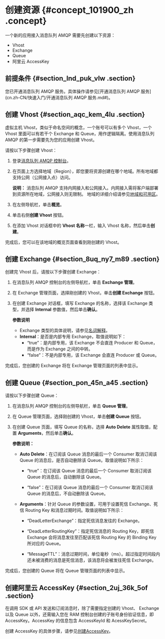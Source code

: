 # 创建资源 {#concept_101900_zh .concept}

一个新的应用接入消息队列 AMQP 需要先创建以下资源：

-   Vhost
-   Exchange
-   Queue
-   阿里云 AccessKey

## 前提条件 {#section_lnd_puk_vlw .section}

您已开通消息队列 AMQP 服务。具体操作请参见[开通消息队列 AMQP 服务](cn.zh-CN/快速入门/开通消息队列 AMQP 服务.md#)。

## 创建 Vhost {#section_aqc_kem_4lu .section}

虚拟主机 Vhost，类似于命名空间的概念，一个账号可以有多个 Vhost，一个 Vhost 里面可以有若干个 Exchange 和 Queue，用作逻辑隔离。使用消息队列 AMQP 的第一步需要先为您的应用创建 Vhost。

请按以下步骤创建 Vhost：

1.  登录[消息队列 AMQP 控制台](https://amqp.console.aliyun.com)。

2.  在页面上方选择地域（Region），即您要将资源创建在哪个地域。所有地域都支持公网（公网接入点）访问。

    **说明：** 消息队列 AMQP 支持内网接入和公网接入。内网接入需将客户端部署到资源所在地域，公网接入则无限制。 地域的详细介绍请参见[地域和可用区](../../../../cn.zh-CN/通用参考/地域和可用区.md#)。

3.  在左侧导航栏，单击**概览**。

4.  单击右侧**创建 Vhost** 按钮。

5.  在添加 Vhost 对话框中的 **Vhost 名称**一栏，输入 Vhost 名称，然后单击**创建**。


完成后，您可以在该地域的概览页面查看到刚创建的 Vhost。

## 创建 Exchange {#section_8uq_ny7_m89 .section}

创建完 Vhost 后，请按以下步骤创建 Exchange：

1.  在消息队列 AMQP 控制台的左侧导航栏，单击 **Exchange 管理**。
2.  在 Exchange 管理页面，选择刚创建的 Vhost，单击**创建 Exchange** 按钮。
3.  在创建 Exchange 对话框，填写 Exchange 的名称，选择该 Exchange 类型，并选择 **Internal** 参数值，然后单击**确认**。

    **参数说明**

    -   Exchange 类型的具体说明，请参见[名词解释](../../../../cn.zh-CN/产品简介/名词解释.md#)。
    -   **Internal**：是否是内部专用 Exchange，取值说明如下：
        -   “true”：是内部专用，该 Exchange 不会直连 Producer 和 Queue，而是作为 Exchange 之间的中转。
        -   “false”：不是内部专用，该 Exchange 会直连 Producer 或 Queue。

完成后，您创建的 Exchange 将在 Exchange 管理页面的列表中显示。

## 创建 Queue {#section_pon_45n_a45 .section}

请按以下步骤创建 Queue：

1.  在消息队列 AMQP 控制台的左侧导航栏，单击 **Queue 管理**。

2.  在 Queue 管理页面，选择刚创建的 Vhost，单击**创建 Queue** 按钮。

3.  在创建 Queue 页面，填写 Queue 的名称，选择 **Auto Delete** 属性取值，配置 **Arguments**，然后单击**确认**。

    **参数说明：**

    -   **Auto Delete**：在订阅该 Queue 消息的最后一个 Consumer 取消订阅该 Queue 的消息后，是否自动删除该 Queue。取值说明如下所示：

        -   “true”：在订阅该 Queue 消息的最后一个 Consumer 取消订阅该 Queue 的消息后，自动删除该 Queue。

        -   “false”：在订阅该 Queue 消息的最后一个 Consumer 取消订阅该 Queue 的消息后，不自动删除该 Queue。

    -   **Arguments**：针对 Queue 的参数设置，可用于设置死信 Exchange、死信 Routing Key 和消息过期时间。取值说明如下所示：

        -   “DeadLetterExchange”：指定死信消息发往的 Exchange。

        -   “DeadLetterRoutingKey”：指定死信消息的 Routing Key，即死信 Exchange 会将消息发往至匹配该死信 Routing Key 的 Binding Key 所对应的 Queue。

        -   “MessageTTL”：消息过期时间，单位毫秒（ms）。超过指定时间段内还未被消费的消息是死信消息，该消息将会被发往死信 Exchange。


完成后，您创建的 Queue 将在 Queue 管理页面的列表中显示。

## 创建阿里云 AccessKey {#section_2uj_36k_5of .section}

在调用 SDK 或 API 发送和订阅消息时，除了需要指定创建的 Vhost、 Exchange 以及 Queue 以外，还需输入您在 RAM 控制台创建的子账号身份验证信息，即 AccessKey。AccessKey 的信息包含 AccessKeyId 和 AcessKeySecret。

创建 AccessKey 的具体步骤，请参见[创建AccessKey](../../../../cn.zh-CN/通用参考/创建AccessKey.md#)。

